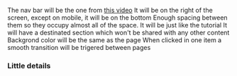 The nav bar will be the one from [this video](https://www.youtube.com/watch?v=tzszRG3bTRs&list=PL92o8_DuvE94FcQP4cZHZ4PlRJ5N4JN21&index=3&t=25s&ab_channel=OnlineTutorials)
It will be on the right of the screen, except on mobile, it will be on the bottom
Enough spacing between them so they occupy almost all of the space.
It will be just like the tutorial
It will have a destinated section which won't be shared with any other content
Backgrond color will be the same as the page
When clicked in one item a smooth transition will be trigered between pages


### Little details
